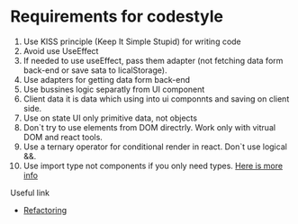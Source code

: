 # Requirements for codestyle

1. Use KISS principle (Keep It Simple Stupid) for writing code
2. Avoid use UseEffect
3. If needed to use useEffect, pass them adapter (not fetching data form back-end or save sata to licalStorage).
4. Use adapters for getting data form back-end
5. Use bussines logic separatly from UI component
6. Client data it is data which using into ui componnts and saving on client side.
7. Use on state UI only primitive data, not objects
8. Don`t try to use elements from DOM directrly. Work only with vitrual DOM and react tools.
9. Use a ternary operator for conditional render in react. Don`t use logical &&.
10. Use import type not components if you only need types. [Here is more info](./import_type/index.md)

Useful link

- [Refactoring](https://refactoring.guru/design-patterns/)
